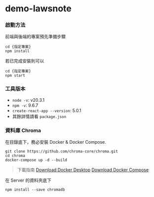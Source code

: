 # demo-lawsnote

### 啟動方法
前端與後端的專案預先準備步驟
```
cd {指定專案}
npm install
```

若已完成安裝則可以
```
cd {指定專案}
npm start
```

### 工具版本

+ `node -v`: v20.3.1
+ `npm -v`: 9.6.7
+ `create-react-app --version`: 5.0.1
+ 其餘詳情請看 `package.json`

### 資料庫 Chroma

在目錄底下，務必安裝 Docker & Docker Compose.
```
git clone https://github.com/chroma-core/chroma.git  
cd chroma  
docker-compose up -d --build
```

> 下載指南
> [Download Docker Desktop](https://www.docker.com/products/docker-desktop/)
> [Download Docker Compose](https://docs.docker.com.zh.xy2401.com/compose/install/)

在 Server 的資料夾底下
```
npm install --save chromadb 
```

